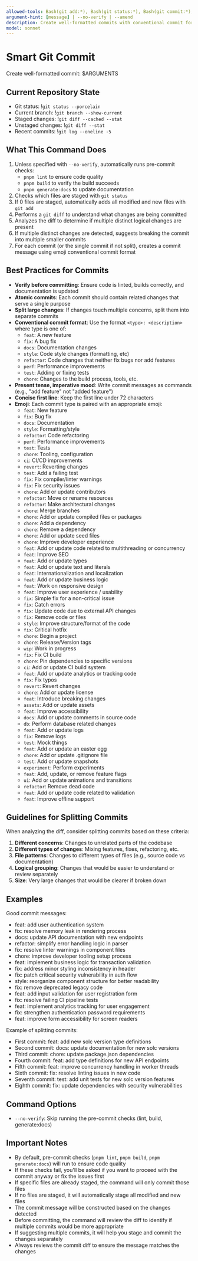 ```yaml
---
allowed-tools: Bash(git add:*), Bash(git status:*), Bash(git commit:*), Bash(git diff:*), Bash(git log:*)
argument-hint: [message] | --no-verify | --amend
description: Create well-formatted commits with conventional commit format
model: sonnet
---
```


# Smart Git Commit

Create well-formatted commit: $ARGUMENTS

## Current Repository State

- Git status: !`git status --porcelain`
- Current branch: !`git branch --show-current`
- Staged changes: !`git diff --cached --stat`
- Unstaged changes: !`git diff --stat`
- Recent commits: !`git log --oneline -5`

## What This Command Does

1. Unless specified with `--no-verify`, automatically runs pre-commit checks:
   - `pnpm lint` to ensure code quality
   - `pnpm build` to verify the build succeeds
   - `pnpm generate:docs` to update documentation
2. Checks which files are staged with `git status`
3. If 0 files are staged, automatically adds all modified and new files with `git add`
4. Performs a `git diff` to understand what changes are being committed
5. Analyzes the diff to determine if multiple distinct logical changes are present
6. If multiple distinct changes are detected, suggests breaking the commit into multiple smaller commits
7. For each commit (or the single commit if not split), creates a commit message using emoji conventional commit format

## Best Practices for Commits

- **Verify before committing**: Ensure code is linted, builds correctly, and documentation is updated
- **Atomic commits**: Each commit should contain related changes that serve a single purpose
- **Split large changes**: If changes touch multiple concerns, split them into separate commits
- **Conventional commit format**: Use the format `<type>: <description>` where type is one of:
  - `feat`: A new feature
  - `fix`: A bug fix
  - `docs`: Documentation changes
  - `style`: Code style changes (formatting, etc)
  - `refactor`: Code changes that neither fix bugs nor add features
  - `perf`: Performance improvements
  - `test`: Adding or fixing tests
  - `chore`: Changes to the build process, tools, etc.
- **Present tense, imperative mood**: Write commit messages as commands (e.g., "add feature" not "added feature")
- **Concise first line**: Keep the first line under 72 characters
- **Emoji**: Each commit type is paired with an appropriate emoji:
  - `feat`: New feature
  - `fix`: Bug fix
  - `docs`: Documentation
  - `style`: Formatting/style
  - `refactor`: Code refactoring
  - `perf`: Performance improvements
  - `test`: Tests
  - `chore`: Tooling, configuration
  - `ci`: CI/CD improvements
  - `revert`: Reverting changes
  - `test`: Add a failing test
  - `fix`: Fix compiler/linter warnings
  - `fix`: Fix security issues
  - `chore`: Add or update contributors
  - `refactor`: Move or rename resources
  - `refactor`: Make architectural changes
  - `chore`: Merge branches
  - `chore`: Add or update compiled files or packages
  - `chore`: Add a dependency
  - `chore`: Remove a dependency
  - `chore`: Add or update seed files
  - `chore`: Improve developer experience
  - `feat`: Add or update code related to multithreading or concurrency
  - `feat`: Improve SEO
  - `feat`: Add or update types
  - `feat`: Add or update text and literals
  - `feat`: Internationalization and localization
  - `feat`: Add or update business logic
  - `feat`: Work on responsive design
  - `feat`: Improve user experience / usability
  - `fix`: Simple fix for a non-critical issue
  - `fix`: Catch errors
  - `fix`: Update code due to external API changes
  - `fix`: Remove code or files
  - `style`: Improve structure/format of the code
  - `fix`: Critical hotfix
  - `chore`: Begin a project
  - `chore`: Release/Version tags
  - `wip`: Work in progress
  - `fix`: Fix CI build
  - `chore`: Pin dependencies to specific versions
  - `ci`: Add or update CI build system
  - `feat`: Add or update analytics or tracking code
  - `fix`: Fix typos
  - `revert`: Revert changes
  - `chore`: Add or update license
  - `feat`: Introduce breaking changes
  - `assets`: Add or update assets
  - `feat`: Improve accessibility
  - `docs`: Add or update comments in source code
  - `db`: Perform database related changes
  - `feat`: Add or update logs
  - `fix`: Remove logs
  - `test`: Mock things
  - `feat`: Add or update an easter egg
  - `chore`: Add or update .gitignore file
  - `test`: Add or update snapshots
  - `experiment`: Perform experiments
  - `feat`: Add, update, or remove feature flags
  - `ui`: Add or update animations and transitions
  - `refactor`: Remove dead code
  - `feat`: Add or update code related to validation
  - `feat`: Improve offline support

## Guidelines for Splitting Commits

When analyzing the diff, consider splitting commits based on these criteria:

1. **Different concerns**: Changes to unrelated parts of the codebase
2. **Different types of changes**: Mixing features, fixes, refactoring, etc.
3. **File patterns**: Changes to different types of files (e.g., source code vs documentation)
4. **Logical grouping**: Changes that would be easier to understand or review separately
5. **Size**: Very large changes that would be clearer if broken down

## Examples

Good commit messages:
- feat: add user authentication system
- fix: resolve memory leak in rendering process
- docs: update API documentation with new endpoints
- refactor: simplify error handling logic in parser
- fix: resolve linter warnings in component files
- chore: improve developer tooling setup process
- feat: implement business logic for transaction validation
- fix: address minor styling inconsistency in header
- fix: patch critical security vulnerability in auth flow
- style: reorganize component structure for better readability
- fix: remove deprecated legacy code
- feat: add input validation for user registration form
- fix: resolve failing CI pipeline tests
- feat: implement analytics tracking for user engagement
- fix: strengthen authentication password requirements
- feat: improve form accessibility for screen readers

Example of splitting commits:
- First commit: feat: add new solc version type definitions
- Second commit: docs: update documentation for new solc versions
- Third commit: chore: update package.json dependencies
- Fourth commit: feat: add type definitions for new API endpoints
- Fifth commit: feat: improve concurrency handling in worker threads
- Sixth commit: fix: resolve linting issues in new code
- Seventh commit: test: add unit tests for new solc version features
- Eighth commit: fix: update dependencies with security vulnerabilities

## Command Options

- `--no-verify`: Skip running the pre-commit checks (lint, build, generate:docs)

## Important Notes

- By default, pre-commit checks (`pnpm lint`, `pnpm build`, `pnpm generate:docs`) will run to ensure code quality
- If these checks fail, you'll be asked if you want to proceed with the commit anyway or fix the issues first
- If specific files are already staged, the command will only commit those files
- If no files are staged, it will automatically stage all modified and new files
- The commit message will be constructed based on the changes detected
- Before committing, the command will review the diff to identify if multiple commits would be more appropriate
- If suggesting multiple commits, it will help you stage and commit the changes separately
- Always reviews the commit diff to ensure the message matches the changes
